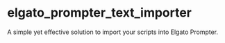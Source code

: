 # elgato_prompter_text_importer
A simple yet effective solution to import your scripts into Elgato Prompter.
